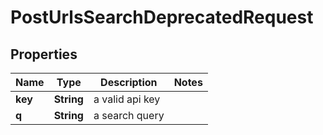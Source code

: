 

# PostUrlsSearchDeprecatedRequest


## Properties

| Name | Type | Description | Notes |
|------------ | ------------- | ------------- | -------------|
|**key** | **String** | a valid api key |  |
|**q** | **String** | a search query |  |



